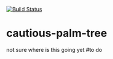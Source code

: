 [![Build Status](https://travis-ci.org/SuperKogito/spafe.svg?branch=master)](https://travis-ci.org/SuperKogito/spafe)

# cautious-palm-tree
not sure where is this going yet 
#to do
